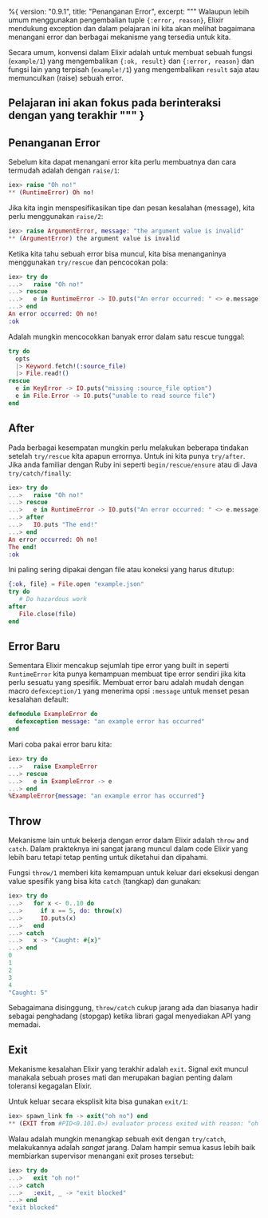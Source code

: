 %{
  version: "0.9.1",
  title: "Penanganan Error",
  excerpt: """
  Walaupun lebih umum menggunakan pengembalian tuple `{:error, reason}`, Elixir mendukung exception dan dalam pelajaran ini kita akan melihat bagaimana menangani error dan berbagai mekanisme yang tersedia untuk kita.

  Secara umum, konvensi dalam Elixir adalah untuk membuat sebuah fungsi (`example/1`) yang mengembalikan `{:ok, result}` dan `{:error, reason}` dan fungsi lain yang terpisah (`example!/1`) yang mengembalikan `result` saja atau memunculkan (raise) sebuah error.

Pelajaran ini akan fokus pada berinteraksi dengan yang terakhir
  """
}
---

## Penanganan Error

Sebelum kita dapat menangani error kita perlu membuatnya dan cara termudah adalah dengan `raise/1`:

```elixir
iex> raise "Oh no!"
** (RuntimeError) Oh no!
```

Jika kita ingin menspesifikasikan tipe dan pesan kesalahan (message), kita perlu menggunakan `raise/2`:

```elixir
iex> raise ArgumentError, message: "the argument value is invalid"
** (ArgumentError) the argument value is invalid
```

Ketika kita tahu sebuah error bisa muncul, kita bisa menanganinya menggunakan `try/rescue` dan pencocokan pola:

```elixir
iex> try do
...>   raise "Oh no!"
...> rescue
...>   e in RuntimeError -> IO.puts("An error occurred: " <> e.message)
...> end
An error occurred: Oh no!
:ok
```

Adalah mungkin mencocokkan banyak error dalam satu rescue tunggal:

```elixir
try do
  opts
  |> Keyword.fetch!(:source_file)
  |> File.read!()
rescue
  e in KeyError -> IO.puts("missing :source_file option")
  e in File.Error -> IO.puts("unable to read source file")
end
```

## After

Pada berbagai kesempatan mungkin perlu melakukan beberapa tindakan setelah `try/rescue` kita apapun errornya.  Untuk ini kita punya `try/after`.  Jika anda familiar dengan Ruby ini seperti `begin/rescue/ensure` atau di Java `try/catch/finally`:

```elixir
iex> try do
...>   raise "Oh no!"
...> rescue
...>   e in RuntimeError -> IO.puts("An error occurred: " <> e.message)
...> after
...>   IO.puts "The end!"
...> end
An error occurred: Oh no!
The end!
:ok
```

Ini paling sering dipakai dengan file atau koneksi yang harus ditutup:

```elixir
{:ok, file} = File.open "example.json"
try do
   # Do hazardous work
after
   File.close(file)
end
```

## Error Baru

Sementara Elixir mencakup sejumlah tipe error yang built in seperti `RuntimeError` kita punya kemampuan membuat tipe error sendiri jika kita perlu sesuatu yang spesifik.  Membuat error baru adalah mudah dengan macro `defexception/1` yang menerima opsi `:message` untuk menset pesan kesalahan default:

```elixir
defmodule ExampleError do
  defexception message: "an example error has occurred"
end
```

Mari coba pakai error baru kita:

```elixir
iex> try do
...>   raise ExampleError
...> rescue
...>   e in ExampleError -> e
...> end
%ExampleError{message: "an example error has occurred"}
```

## Throw

Mekanisme lain untuk bekerja dengan error dalam Elixir adalah `throw` and `catch`.  Dalam prakteknya ini sangat jarang muncul dalam code Elixir yang lebih baru tetapi tetap penting untuk diketahui dan dipahami.

Fungsi `throw/1` memberi kita kemampuan untuk keluar dari eksekusi dengan value spesifik yang bisa kita `catch` (tangkap) dan gunakan:

```elixir
iex> try do
...>   for x <- 0..10 do
...>     if x == 5, do: throw(x)
...>     IO.puts(x)
...>   end
...> catch
...>   x -> "Caught: #{x}"
...> end
0
1
2
3
4
"Caught: 5"
```

Sebagaimana disinggung, `throw/catch` cukup jarang ada dan biasanya hadir sebagai penghadang (stopgap) ketika librari gagal menyediakan API yang memadai.

## Exit

Mekanisme kesalahan Elixir yang terakhir adalah `exit`.  Signal exit muncul manakala sebuah proses mati dan merupakan bagian penting dalam toleransi kegagalan Elixir.

Untuk keluar secara eksplisit kita bisa gunakan `exit/1`:

```elixir
iex> spawn_link fn -> exit("oh no") end
** (EXIT from #PID<0.101.0>) evaluator process exited with reason: "oh no"
```

Walau adalah mungkin menangkap sebuah exit dengan `try/catch`, melakukannya adalah _sangat_ jarang.  Dalam hampir semua kasus lebih baik membiarkan supervisor menangani exit proses tersebut:

```elixir
iex> try do
...>   exit "oh no!"
...> catch
...>   :exit, _ -> "exit blocked"
...> end
"exit blocked"
```
